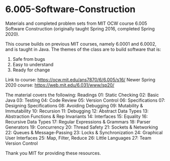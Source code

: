 # 6.005-Software-Construction

Materials and completed problem sets from MIT OCW course 6.005 Software Construction (originally taught Spring 2016, completed Spring 2020).

This course builds on previous MIT courses, namely 6.0001 and 6.0002, and is taught in Java. 
The themes of the class are to build software that is:
1) Safe from bugs
2) Easy to understand
3) Ready for change

Link to course: https://ocw.mit.edu/ans7870/6/6.005/s16/
Newer Spring 2020 course: https://web.mit.edu/6.031/www/sp20/

The material covers the following:
Readings
01: Static Checking
02: Basic Java
03: Testing
04: Code Review
05: Version Control
06: Specifications
07: Designing Specifications
08: Avoiding Debugging
09: Mutability & Immutability
10: Recursion
11: Debugging
12: Abstract Data Types
13: Abstraction Functions & Rep Invariants
14: Interfaces
15: Equality
16: Recursive Data Types
17: Regular Expressions & Grammars
18: Parser Generators
19: Concurrency
20: Thread Safety
21: Sockets & Networking
22: Queues & Message-Passing
23: Locks & Synchronization
24: Graphical User Interfaces
25: Map, Filter, Reduce
26: Little Languages
27: Team Version Control

Thank you MIT for providing these resources.
